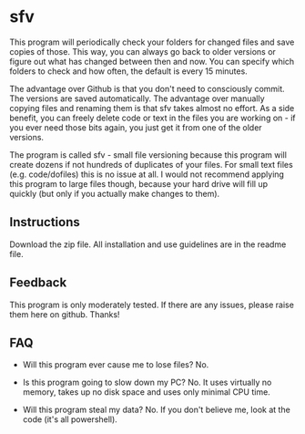 # sfv
This program will periodically check your folders for changed files and save copies of those. This way, you can always go back to older versions or figure out what has changed between then and now. You can specify which folders to check and how often, the default is every 15 minutes. 

The advantage over Github is that you don't need to consciously commit. The versions are saved automatically. The advantage over manually copying files and renaming them is that sfv takes almost no effort. As a side benefit, you can freely delete code or text in the files you are working on - if you ever need those bits again, you just get it from one of the older versions.

The program is called sfv - small file versioning because this program will create dozens if not hundreds of duplicates of your files. For small text files (e.g. code/dofiles) this is no issue at all. I would not recommend applying this program to large files though, because your hard drive will fill up quickly (but only if you actually make changes to them).

## Instructions
Download the zip file. All installation and use guidelines are in the readme file.

## Feedback
This program is only moderately tested. If there are any issues, please raise them here on github. Thanks!

## FAQ
* Will this program ever cause me to lose files?
No.

* Is this program going to slow down my PC?
No. It uses virtually no memory, takes up no disk space and uses only minimal CPU time.

* Will this program steal my data?
No. If you don't believe me, look at the code (it's all powershell).

